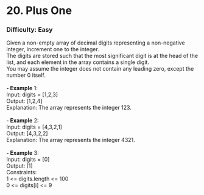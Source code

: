# 20. Plus One
### Difficulty: Easy
Given a non-empty array of decimal digits representing a non-negative integer, increment one to the integer. <br/> The digits are stored such that the most significant digit is at the head of the list, and each element in the array contains a single digit. <br/> You may assume the integer does not contain any leading zero, except the number 0 itself. <br/>   <br/><b>- Example</b> 1: <br/> Input: digits = [1,2,3] <br/> Output: [1,2,4] <br/> Explanation: The array represents the integer 123. <br/> <br/><b>- Example</b> 2: <br/> Input: digits = [4,3,2,1] <br/> Output: [4,3,2,2] <br/> Explanation: The array represents the integer 4321. <br/> <br/><b>- Example</b> 3: <br/> Input: digits = [0] <br/> Output: [1] <br/>   Constraints: <br/> 1 <= digits.length <= 100 <br/> 0 <= digits[i] <= 9